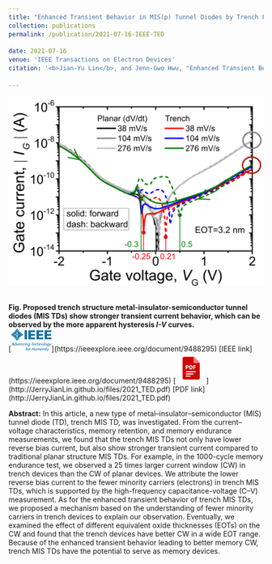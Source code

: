 ```yaml
---
title: "Enhanced Transient Behavior in MIS(p) Tunnel Diodes by Trench Forming at the Gate Edge"
collection: publications
permalink: /publication/2021-07-16-IEEE-TED

date: 2021-07-16
venue: 'IEEE Transactions on Electron Devices'
citation: '<b>Jian-Yu Lin</b>, and Jenn-Gwo Hwu, "Enhanced Transient Behavior in MIS(p) Tunnel Diodes by Trench Forming at the Gate Edge," in <i>IEEE Transactions on Electron Devices</i>, vol. 68, no. 9, pp. 4189-4194, Sept. 2021, doi: 10.1109/TED.2021.3095052.'

---
```

<p style="text-align:center;"><img src='/images/IEEE_TED_IV.png' width='600'></p> <br/>
<b>Fig. Proposed trench structure metal-insulator-semiconductor tunnel diodes (MIS TDs) show stronger transient current behavior, which can be observed by the more apparent hysteresis <i>I-V</i> curves.</b>

<br/>
[<img src='/images/IEEE_logo.png' width='80' >](https://ieeexplore.ieee.org/document/9488295)
[IEEE link](https://ieeexplore.ieee.org/document/9488295) 
[<img src='/images/pdf.png' width='60' >](http://JerryJianLin.github.io/files/2021_TED.pdf)
[PDF link](http://JerryJianLin.github.io/files/2021_TED.pdf)
<br/>

**Abstract:** In this article, a new type of metal–insulator–semiconductor (MIS) tunnel diode (TD), trench MIS TD, was investigated. From the current–voltage characteristics, memory retention, and memory endurance measurements, we found that the trench MIS TDs not only have lower reverse bias current, but also show stronger transient current compared to traditional planar structure MIS TDs. For example, in the 1000-cycle memory endurance test, we observed a 25 times larger current window (CW) in trench devices than the CW of planar devices. We attribute the lower reverse bias current to the fewer minority carriers (electrons) in trench MIS TDs, which is supported by the high-frequency capacitance-voltage (C–V) measurement. As for the enhanced transient behavior of trench MIS TDs, we proposed a mechanism based on the understanding of fewer minority carriers in trench devices to explain our observation. Eventually, we examined the effect of different equivalent oxide thicknesses (EOTs) on the CW and found that the trench devices have better CW in a wide EOT range. Because of the enhanced transient behavior leading to better memory CW, trench MIS TDs have the potential to serve as memory devices. <br/>


<!-- Recommended citation: Your Name, You. (2010). "Paper Title Number 2." <i>Journal 1</i>. 1(2). -->
